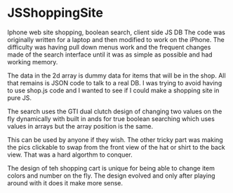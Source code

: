 # JSShoppingSite
Iphone web site shopping, boolean search, client side JS DB
The code was originally written for a laptop and then modified to work on the iPhone.
The difficulty was having pull down menus work and the frequent changes made of the search interface
until it was as simple as possible and had working memory.

The data in the 2d array is dummy data for items that will be in the shop.
All that remains is JSON code to talk to a real DB.
I was trying to avoid having to use shop.js code and I wanted to see if
I could make a shopping site in pure JS.

The search uses the GTI dual clutch design of changing two values on the fly dynamically with built
in ands for true boolean searching which uses values in arrays but the array position is the same.

This can be used by anyone if they wish. The other tricky part was making the pics clickable to 
swap from the front view of the hat or shirt to the back view. That was a hard algorthm to conquer.

The design of teh shopping cart is unique for being able to change item colors and number on the fly.
The design evolved and only after playing around with it does it make more sense. 
